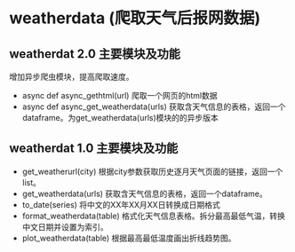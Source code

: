 # weatherdata (爬取天气后报网数据)

## weatherdat 2.0 主要模块及功能
增加异步爬虫模块，提高爬取速度。
* async def async_gethtml(url)    爬取一个网页的html数据
* async def async_get_weatherdata(urls) 获取含天气信息的表格，返回一个dataframe。为get_weatherdata(urls)模块的的异步版本

## weatherdat 1.0 主要模块及功能
* get_weatherurl(city)            根据city参数获取历史逐月天气页面的链接，返回一个list。
* get_weatherdata(urls)           获取含天气信息的表格，返回一个dataframe。
* to_date(series)                 将中文的XX年XX月XX日转换成日期格式
* format_weatherdata(table)       格式化天气信息表格。拆分最高最低气温，转换中文日期并设置为索引。
* plot_weatherdata(table)         根据最高最低温度画出折线趋势图。
